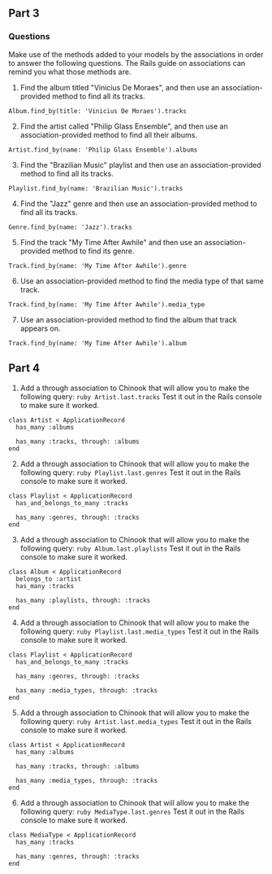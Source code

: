 ## Part 3
### Questions
Make use of the methods added to your models by the associations in order to answer the following questions. The Rails guide on associations can remind you what those methods are.

1. Find the album titled "Vinicius De Moraes", and then use an association-provided method to find all its tracks.
```
Album.find_by(title: 'Vinicius De Moraes').tracks
```
2. Find the artist called "Philip Glass Ensemble", and then use an association-provided method to find all their albums.
```
Artist.find_by(name: 'Philip Glass Ensemble').albums
```
3. Find the "Brazilian Music" playlist and then use an association-provided method to find all its tracks.
```
Playlist.find_by(name: 'Brazilian Music').tracks
```
4. Find the "Jazz" genre and then use an association-provided method to find all its tracks.
```
Genre.find_by(name: 'Jazz').tracks
```
5. Find the track "My Time After Awhile" and then use an association-provided method to find its genre.
```
Track.find_by(name: 'My Time After Awhile').genre
```
6. Use an association-provided method to find the media type of that same track.
```
Track.find_by(name: 'My Time After Awhile').media_type
```
7. Use an association-provided method to find the album that track appears on.
```
Track.find_by(name: 'My Time After Awhile').album
```

## Part 4
1. Add a through association to Chinook that will allow you to make the following query: `ruby Artist.last.tracks` Test it out in the Rails console to make sure it worked.
```
class Artist < ApplicationRecord
  has_many :albums

  has_many :tracks, through: :albums
end
```
2. Add a through association to Chinook that will allow you to make the following query: `ruby Playlist.last.genres` Test it out in the Rails console to make sure it worked.
```
class Playlist < ApplicationRecord
  has_and_belongs_to_many :tracks

  has_many :genres, through: :tracks
end
```
3. Add a through association to Chinook that will allow you to make the following query: `ruby Album.last.playlists` Test it out in the Rails console to make sure it worked.
```
class Album < ApplicationRecord
  belongs_to :artist
  has_many :tracks

  has_many :playlists, through: :tracks
end
```
4. Add a through association to Chinook that will allow you to make the following query: `ruby Playlist.last.media_types` Test it out in the Rails console to make sure it worked.
```
class Playlist < ApplicationRecord
  has_and_belongs_to_many :tracks

  has_many :genres, through: :tracks

  has_many :media_types, through: :tracks
end
```
5. Add a through association to Chinook that will allow you to make the following query: `ruby Artist.last.media_types` Test it out in the Rails console to make sure it worked.
```
class Artist < ApplicationRecord
  has_many :albums

  has_many :tracks, through: :albums

  has_many :media_types, through: :tracks
end
```
6. Add a through association to Chinook that will allow you to make the following query: `ruby MediaType.last.genres` Test it out in the Rails console to make sure it worked.
```
class MediaType < ApplicationRecord
  has_many :tracks

  has_many :genres, through: :tracks
end
```
